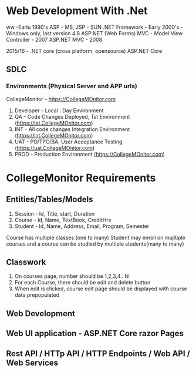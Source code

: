 # Web Development With .Net

 ww -Earlu 1990's 
 ASP - MS, JSP - SUN
 .NET Framework - Early 2000's - Windows only, last version 4.8
 ASP.NET (Web Forms)
 MVC - Model View Controller - 2007
 ASP.NET MVC - 2008


 2015/16 - .NET core (cross platform, opensource)
 ASP.NET Core

 ## SDLC
 ### Environments (Physical Server and APP urls)
 CollegeMonitor - https://CollegeMOnitor.com

 1. Developer - Local : Day Environment
 1. QA - Code Changes Deployed, Tst Environment (https://tst.CollegeMOnitor.com)
 1. INT - All code changes Integration Environment (https://int.CollegeMOnitor.com)
 1. UAT - PO/TPO/BA, User Acceptance Testing (https://uat.CollegeMOnitor.com)
 1. PROD - Production Environment (https://CollegeMOnitor.com)

 # CollegeMonitor Requirements
 
 ## Entities/Tables/Models
 1. Session - Id, Title, start, Duration
 1. Course - Id, Name, TextBook, CreditHrs
 1. Student - Id, Name, Address, Email, Program, Semester

 Course has multiple classes (one to many)
 Student may enroll on mujltiple courses and a course can be studied by multiple students(many to many)


 ## Classwork
 1. On courses page, number should be 1,2,3,4...N
 1. For each Course, there should be edit and delete button
 1. When edit is clicked, course edit page should be displayed with course data prepopulated

 ## Web Development
 ## Web UI application - ASP.NET Core razor Pages
 ## Rest API / HTTp API / HTTP Endpoints / Web API / Web Services